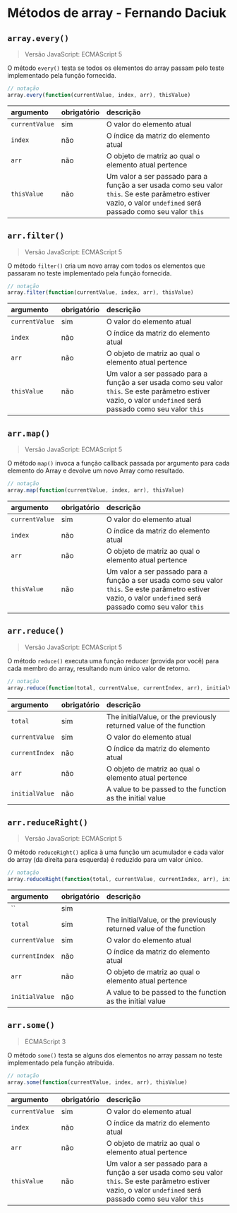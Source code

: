 # Métodos de array - Fernando Daciuk

## `array.every()`

> Versão JavaScript: ECMAScript 5

O método `every()` testa se todos os elementos do array passam pelo teste implementado pela função fornecida.

```js
// notação
array.every(function(currentValue, index, arr), thisValue)
```

|argumento|obrigatório|descrição|
|:-|:-|:-|
|`currentValue`|sim|O valor do elemento atual|
|`index`|não|O índice da matriz do elemento atual|
|`arr`|não|O objeto de matriz ao qual o elemento atual pertence|
|`thisValue`|não|Um valor a ser passado para a função a ser usada como seu valor `this`. Se este parâmetro estiver vazio, o valor `undefined` será passado como seu valor `this`|

## `arr.filter()`

> Versão JavaScript: ECMAScript 5

O método `filter()` cria um novo array com todos os elementos que passaram no teste implementado pela função fornecida.

```js
// notação
array.filter(function(currentValue, index, arr), thisValue)
```

|argumento|obrigatório|descrição|
|:-|:-|:-|
|`currentValue`|sim|O valor do elemento atual|
|`index`|não|O índice da matriz do elemento atual|
|`arr`|não|O objeto de matriz ao qual o elemento atual pertence|
|`thisValue`|não|	Um valor a ser passado para a função a ser usada como seu valor `this`. Se este parâmetro estiver vazio, o valor `undefined` será passado como seu valor `this`|

## `arr.map()`

> Versão JavaScript: ECMAScript 5

O método `map()` invoca a função callback passada por argumento para cada elemento do Array e devolve um novo Array como resultado.

```js
// notação
array.map(function(currentValue, index, arr), thisValue)
```

|argumento|obrigatório|descrição|
|:-|:-|:-|
|`currentValue`|sim|O valor do elemento atual|
|`index`|não|O índice da matriz do elemento atual|
|`arr`|não|O objeto de matriz ao qual o elemento atual pertence|
|`thisValue`|não|Um valor a ser passado para a função a ser usada como seu valor `this`. Se este parâmetro estiver vazio, o valor `undefined` será passado como seu valor `this`|

## `arr.reduce()`

> Versão JavaScript: ECMAScript 5

O método `reduce()` executa uma função reducer (provida por você) para cada membro do array, resultando num único valor de retorno.

```js
// notação
array.reduce(function(total, currentValue, currentIndex, arr), initialValue)
```

|argumento|obrigatório|descrição|
|:-|:-|:-|
|`total`|sim|The initialValue, or the previously returned value of the function|
|`currentValue`|sim|O valor do elemento atual|
|`currentIndex`|não|O índice da matriz do elemento atual|
|`arr`|não|O objeto de matriz ao qual o elemento atual pertence|
|`initialValue`|não|A value to be passed to the function as the initial value|

## `arr.reduceRight()`

> Versão JavaScript: ECMAScript 5

O método `reduceRight()` aplica à uma função um acumulador e cada valor do array (da direita para esquerda) é reduzido para um valor único.

```js
// notação
array.reduceRight(function(total, currentValue, currentIndex, arr), initialValue)
```

|argumento|obrigatório|descrição|
|:-|:-|:-|
|``|sim||
|`total`|sim|The initialValue, or the previously returned value of the function|
|`currentValue`|sim|O valor do elemento atual|
|`currentIndex`|não|O índice da matriz do elemento atual|
|`arr`|não|O objeto de matriz ao qual o elemento atual pertence|
|`initialValue`|não|A value to be passed to the function as the initial value|

## `arr.some()`

> ECMAScript 3

O método `some()` testa se alguns dos elementos no array passam no teste implementado pela função atribuída.

```js
// notação
array.some(function(currentValue, index, arr), thisValue)
```

|argumento|obrigatório|descrição|
|:-|:-|:-|
|`currentValue`|sim|O valor do elemento atual|
|`index`|não|O índice da matriz do elemento atual|
|`arr`|não|O objeto de matriz ao qual o elemento atual pertence|
|`thisValue`|não|	Um valor a ser passado para a função a ser usada como seu valor `this`. Se este parâmetro estiver vazio, o valor `undefined` será passado como seu valor `this`|
